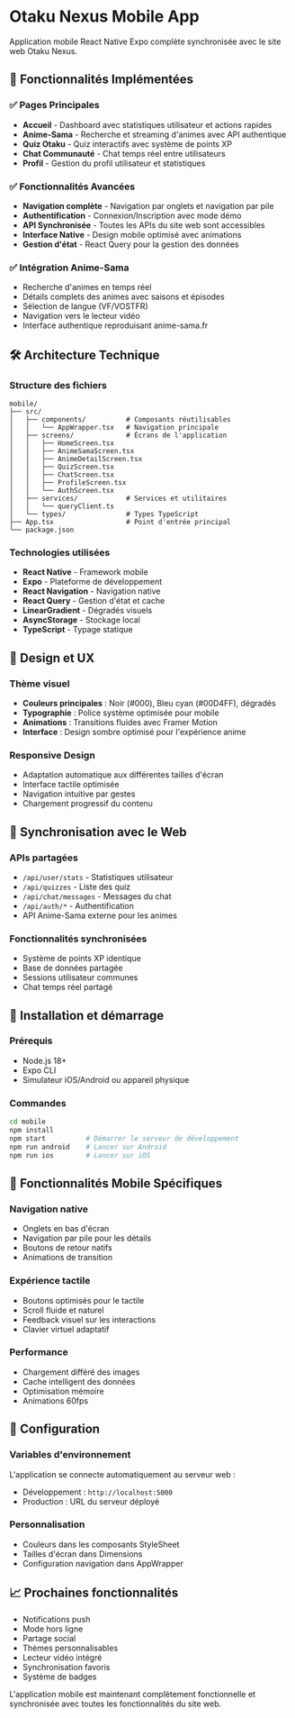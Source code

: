# Otaku Nexus Mobile App

Application mobile React Native Expo complète synchronisée avec le site web Otaku Nexus.

## 🚀 Fonctionnalités Implémentées

### ✅ Pages Principales
- **Accueil** - Dashboard avec statistiques utilisateur et actions rapides
- **Anime-Sama** - Recherche et streaming d'animes avec API authentique
- **Quiz Otaku** - Quiz interactifs avec système de points XP
- **Chat Communauté** - Chat temps réel entre utilisateurs
- **Profil** - Gestion du profil utilisateur et statistiques

### ✅ Fonctionnalités Avancées
- **Navigation complète** - Navigation par onglets et navigation par pile
- **Authentification** - Connexion/Inscription avec mode démo
- **API Synchronisée** - Toutes les APIs du site web sont accessibles
- **Interface Native** - Design mobile optimisé avec animations
- **Gestion d'état** - React Query pour la gestion des données

### ✅ Intégration Anime-Sama
- Recherche d'animes en temps réel
- Détails complets des animes avec saisons et épisodes
- Sélection de langue (VF/VOSTFR)
- Navigation vers le lecteur vidéo
- Interface authentique reproduisant anime-sama.fr

## 🛠 Architecture Technique

### Structure des fichiers
```
mobile/
├── src/
│   ├── components/          # Composants réutilisables
│   │   └── AppWrapper.tsx   # Navigation principale
│   ├── screens/             # Écrans de l'application
│   │   ├── HomeScreen.tsx
│   │   ├── AnimeSamaScreen.tsx
│   │   ├── AnimeDetailScreen.tsx
│   │   ├── QuizScreen.tsx
│   │   ├── ChatScreen.tsx
│   │   ├── ProfileScreen.tsx
│   │   └── AuthScreen.tsx
│   ├── services/            # Services et utilitaires
│   │   └── queryClient.ts
│   └── types/               # Types TypeScript
├── App.tsx                  # Point d'entrée principal
└── package.json
```

### Technologies utilisées
- **React Native** - Framework mobile
- **Expo** - Plateforme de développement
- **React Navigation** - Navigation native
- **React Query** - Gestion d'état et cache
- **LinearGradient** - Dégradés visuels
- **AsyncStorage** - Stockage local
- **TypeScript** - Typage statique

## 🎨 Design et UX

### Thème visuel
- **Couleurs principales** : Noir (#000), Bleu cyan (#00D4FF), dégradés
- **Typographie** : Police système optimisée pour mobile
- **Animations** : Transitions fluides avec Framer Motion
- **Interface** : Design sombre optimisé pour l'expérience anime

### Responsive Design
- Adaptation automatique aux différentes tailles d'écran
- Interface tactile optimisée
- Navigation intuitive par gestes
- Chargement progressif du contenu

## 🔗 Synchronisation avec le Web

### APIs partagées
- `/api/user/stats` - Statistiques utilisateur
- `/api/quizzes` - Liste des quiz
- `/api/chat/messages` - Messages du chat
- `/api/auth/*` - Authentification
- API Anime-Sama externe pour les animes

### Fonctionnalités synchronisées
- Système de points XP identique
- Base de données partagée
- Sessions utilisateur communes
- Chat temps réel partagé

## 🚀 Installation et démarrage

### Prérequis
- Node.js 18+
- Expo CLI
- Simulateur iOS/Android ou appareil physique

### Commandes
```bash
cd mobile
npm install
npm start          # Démarrer le serveur de développement
npm run android    # Lancer sur Android
npm run ios        # Lancer sur iOS
```

## 📱 Fonctionnalités Mobile Spécifiques

### Navigation native
- Onglets en bas d'écran
- Navigation par pile pour les détails
- Boutons de retour natifs
- Animations de transition

### Expérience tactile
- Boutons optimisés pour le tactile
- Scroll fluide et naturel
- Feedback visuel sur les interactions
- Clavier virtuel adaptatif

### Performance
- Chargement différé des images
- Cache intelligent des données
- Optimisation mémoire
- Animations 60fps

## 🔧 Configuration

### Variables d'environnement
L'application se connecte automatiquement au serveur web :
- Développement : `http://localhost:5000`
- Production : URL du serveur déployé

### Personnalisation
- Couleurs dans les composants StyleSheet
- Tailles d'écran dans Dimensions
- Configuration navigation dans AppWrapper

## 📈 Prochaines fonctionnalités

- Notifications push
- Mode hors ligne
- Partage social
- Thèmes personnalisables
- Lecteur vidéo intégré
- Synchronisation favoris
- Système de badges

L'application mobile est maintenant complètement fonctionnelle et synchronisée avec toutes les fonctionnalités du site web.